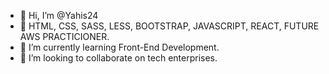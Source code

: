 - 👋 Hi, I’m @Yahis24
- 👀 HTML, CSS, SASS, LESS, BOOTSTRAP, JAVASCRIPT, REACT, FUTURE AWS PRACTICIONER.
- 🌱 I’m currently learning Front-End Development.
- 💞️ I’m looking to collaborate on tech enterprises.


<!---
Yahis24/Yahis24 is a ✨ special ✨ repository because its `README.md` (this file) appears on your GitHub profile.
You can click the Preview link to take a look at your changes.
--->

